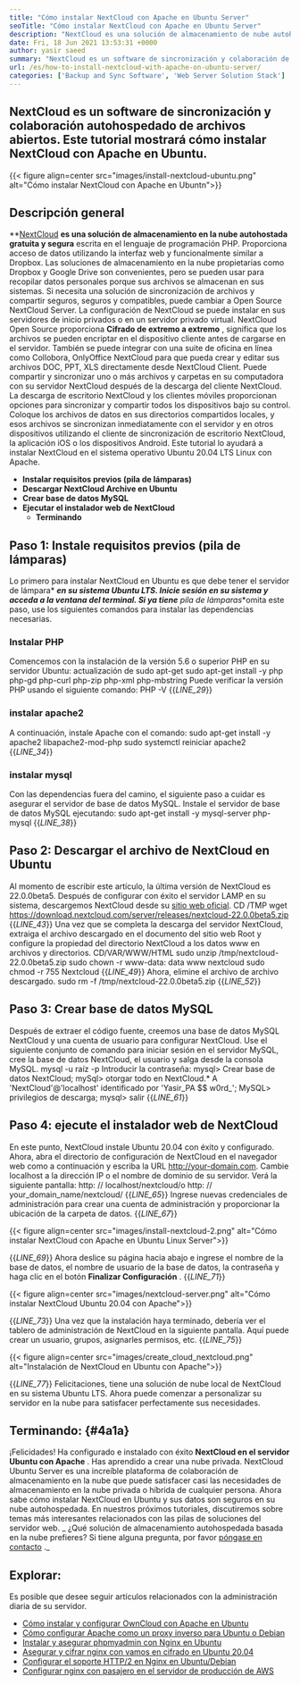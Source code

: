 ```yaml
---
title: "Cómo instalar NextCloud con Apache en Ubuntu Server" 
seoTitle: "Cómo instalar NextCloud con Apache en Ubuntu Server" 
description: "NextCloud es una solución de almacenamiento de nube autohospedada de código abierto escrita en PHP. Este artículo mostrará cómo instalar NextCloud con Apache en Ubuntu." 
date: Fri, 18 Jun 2021 13:53:31 +0000
author: yasir saeed
summary: "NextCloud es un software de sincronización y colaboración de código abierto autohospedados. Este tutorial mostrará cómo instalar NextCloud con Apache en Ubuntu." 
url: /es/how-to-install-nextcloud-with-apache-on-ubuntu-server/
categories: ['Backup and Sync Software', 'Web Server Solution Stack']
---
```


## NextCloud es un software de sincronización y colaboración autohospedado de archivos abiertos. Este tutorial mostrará cómo instalar NextCloud con Apache en Ubuntu.

{{< figure align=center src="images/install-nextcloud-ubuntu.png" alt="Cómo instalar NextCloud con Apache en Ubuntn">}}


## **Descripción general** 
**[NextCloud][1] **es una solución de almacenamiento en la nube autohostada gratuita y segura** escrita en el lenguaje de programación PHP. Proporciona acceso de datos utilizando la interfaz web y funcionalmente similar a Dropbox. Las soluciones de almacenamiento en la nube propietarias como Dropbox y Google Drive son convenientes, pero se pueden usar para recopilar datos personales porque sus archivos se almacenan en sus sistemas. Si necesita una solución de sincronización de archivos y compartir seguros, seguros y compatibles, puede cambiar a Open Source NextCloud Server. La configuración de NextCloud se puede instalar en sus servidores de inicio privados o en un servidor privado virtual.
NextCloud Open Source proporciona **Cifrado de extremo a extremo** , significa que los archivos se pueden encriptar en el dispositivo cliente antes de cargarse en el servidor. También se puede integrar con una suite de oficina en línea como Collobora, OnlyOffice NextCloud para que pueda crear y editar sus archivos DOC, PPT, XLS directamente desde NextCloud Client. Puede compartir y sincronizar uno o más archivos y carpetas en su computadora con su servidor NextCloud después de la descarga del cliente NextCloud. La descarga de escritorio NextCloud y los clientes móviles proporcionan opciones para sincronizar y compartir todos los dispositivos bajo su control. Coloque los archivos de datos en sus directorios compartidos locales, y esos archivos se sincronizan inmediatamente con el servidor y en otros dispositivos utilizando el cliente de sincronización de escritorio NextCloud, la aplicación iOS o los dispositivos Android.
Este tutorial lo ayudará a instalar NextCloud en el sistema operativo Ubuntu 20.04 LTS Linux con Apache.
* **Instalar requisitos previos (pila de lámparas)** 
* **Descargar NextCloud Archive en Ubuntu** 
* **Crear base de datos MySQL** 
* **Ejecutar el instalador web de NextCloud** 
  * **Terminando** 

## Paso 1: Instale requisitos previos (pila de lámparas)
Lo primero para instalar NextCloud en Ubuntu es que debe tener el servidor de lámpara* ***en su sistema Ubuntu LTS. Inicie sesión en su sistema y acceda a la ventana del terminal. Si ya tiene** pila de lámparas**omita este paso, use los siguientes comandos para instalar las dependencias necesarias.

### Instalar PHP
Comencemos con la instalación de la versión 5.6 o superior PHP en su servidor Ubuntu:
actualización de sudo apt-get
sudo apt-get install -y php php-gd php-curl php-zip php-xml php-mbstring
Puede verificar la versión PHP usando el siguiente comando:
PHP -V
{{_LINE_29_}}

### instalar apache2
A continuación, instale Apache con el comando:
sudo apt-get install -y apache2 libapache2-mod-php
sudo systemctl reiniciar apache2
{{_LINE_34_}}

### instalar mysql
Con las dependencias fuera del camino, el siguiente paso a cuidar es asegurar el servidor de base de datos MySQL. Instale el servidor de base de datos MySQL ejecutando:
sudo apt-get install -y mysql-server php-mysql
{{_LINE_38_}}

## Paso 2: Descargar el archivo de NextCloud en Ubuntu
Al momento de escribir este artículo, la última versión de NextCloud es 22.0.0beta5. Después de configurar con éxito el servidor LAMP en su sistema, descargemos NextCloud desde su [sitio web oficial][2].
CD /TMP
wget https://download.nextcloud.com/server/releases/nextcloud-22.0.0beta5.zip
{{_LINE_43_}}
Una vez que se completa la descarga del servidor NextCloud, extraiga el archivo descargado en el documento del sitio web Root y configure la propiedad del directorio NextCloud a los datos www en archivos y directorios.
CD/VAR/WWW/HTML
sudo unzip /tmp/nextcloud-22.0.0beta5.zip
sudo chown -r www-data: data www nextcloud
sudo chmod -r 755 Nextcloud
{{_LINE_49_}}
Ahora, elimine el archivo de archivo descargado.
sudo rm -f /tmp/nextcloud-22.0.0beta5.zip
{{_LINE_52_}}

## Paso 3: Crear base de datos MySQL
Después de extraer el código fuente, creemos una base de datos MySQL NextCloud y una cuenta de usuario para configurar NextCloud. Use el siguiente conjunto de comando para iniciar sesión en el servidor MySQL, cree la base de datos NextCloud, el usuario y salga desde la consola MySQL.
mysql -u raíz -p
Introducir la contraseña:
mysql> Crear base de datos NextCloud;
mySql> otorgar todo en NextCloud.* A 'NextCloud'@'localhost' identificado por 'Yasir_PA $$ w0rd_';
MySQL> privilegios de descarga;
mysql> salir
{{_LINE_61_}}

## Paso 4: ejecute el instalador web de NextCloud
En este punto, NextCloud instale Ubuntu 20.04 con éxito y configurado. Ahora, abra el directorio de configuración de NextCloud en el navegador web como a continuación y escriba la URL http://your-domain.com. Cambie localhost a la dirección IP o el nombre de dominio de su servidor. Verá la siguiente pantalla:
http: // localhost/nextcloud/o http: // your_domain_name/nextcloud/
{{_LINE_65_}}
Ingrese nuevas credenciales de administración para crear una cuenta de administración y proporcionar la ubicación de la carpeta de datos.
{{_LINE_67_}}

{{< figure align=center src="images/install-nextcloud-2.png" alt="Cómo instalar NextCloud con Apache en Ubuntu Linux Server">}}

{{_LINE_69_}}
Ahora deslice su página hacia abajo e ingrese el nombre de la base de datos, el nombre de usuario de la base de datos, la contraseña y haga clic en el botón **Finalizar Configuración** .
{{_LINE_71_}}

{{< figure align=center src="images/nextcloud-server.png" alt="Cómo instalar NextCloud Ubuntu 20.04 con Apache">}}

{{_LINE_73_}}
Una vez que la instalación haya terminado, debería ver el tablero de administración de NextCloud en la siguiente pantalla. Aquí puede crear un usuario, grupos, asignarles permisos, etc.
{{_LINE_75_}}

{{< figure align=center src="images/create_cloud_nextcloud.png" alt="Instalación de NextCloud en Ubuntu con Apache">}}

{{_LINE_77_}}
Felicitaciones, tiene una solución de nube local de NextCloud en su sistema Ubuntu LTS. Ahora puede comenzar a personalizar su servidor en la nube para satisfacer perfectamente sus necesidades.

## **Terminando:**  {#4a1a}

¡Felicidades! Ha configurado e instalado con éxito **NextCloud en el servidor Ubuntu con Apache** . Has aprendido a crear una nube privada. NextCloud Ubuntu Server es una increíble plataforma de colaboración de almacenamiento en la nube que puede satisfacer casi las necesidades de almacenamiento en la nube privada o híbrida de cualquier persona. Ahora sabe cómo instalar NextCloud en Ubuntu y sus datos son seguros en su nube autohospedada. En nuestros próximos tutoriales, discutiremos sobre temas más interesantes relacionados con las pilas de soluciones del servidor web.
_ ¿Qué solución de almacenamiento autohospedada basada en la nube prefieres? Si tiene alguna pregunta, por favor [póngase en contacto][3] ._

## Explorar:
Es posible que desee seguir artículos relacionados con la administración diaria de su servidor.
  * [Cómo instalar y configurar OwnCloud con Apache en Ubuntu][4]
  * [Cómo configurar Apache como un proxy inverso para Ubuntu o Debian][5]
  * [Instalar y asegurar phpmyadmin con Nginx en Ubuntu][6]
  * [Asegurar y cifrar nginx con vamos en cifrado en Ubuntu 20.04][7]
  * [Configurar el soporte HTTP/2 en Nginx en Ubuntu/Debian][8]
  * [Configurar nginx con pasajero en el servidor de producción de AWS][9]



[1]: https://nextcloud.com/
[2]: https://nextcloud.com/install/
[3]: mailto:yasir.saeed@aspose.com
[4]: https://blog.containerize.com/backup-and-sync-software/how-to-install-and-configure-owncloud-with-apache-on-ubuntu/
[5]: https://blog.containerize.com/web-server-solution-stack/how-to-configure-apache-as-a-reverse-proxy-for-ubuntudebian/
[6]: https://blog.containerize.com/web-server-solution-stack/how-to-install-and-secure-phpmyadmin-with-nginx-on-ubuntu/
[7]: https://blog.containerize.com/web-server-solution-stack/how-to-secure-nginx-with-letsencrypt-on-ubuntu-20-04/
[8]: https://blog.containerize.com/web-server-solution-stack/how-to-configure-http2-support-in-nginx-on-ubuntudebian/
[9]: https://blog.containerize.com/web-server-solution-stack/how-to-setup-nginx-with-passenger-on-aws-production-server/
